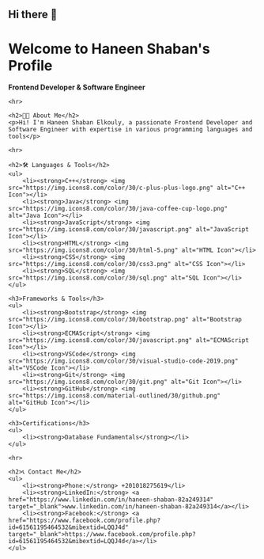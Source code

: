 ## Hi there 👋




<h1>Welcome to Haneen Shaban's Profile</h1>
    <p><strong>Frontend Developer & Software Engineer</strong></p>

    <hr>

    <h2>👩‍💻 About Me</h2>
    <p>Hi! I'm Haneen Shaban Elkouly, a passionate Frontend Developer and Software Engineer with expertise in various programming languages and tools</p>

    <hr>

    <h2>🛠️ Languages & Tools</h2>
    <ul>
        <li><strong>C++</strong> <img src="https://img.icons8.com/color/30/c-plus-plus-logo.png" alt="C++ Icon"></li>
        <li><strong>Java</strong> <img src="https://img.icons8.com/color/30/java-coffee-cup-logo.png" alt="Java Icon"></li>
        <li><strong>JavaScript</strong> <img src="https://img.icons8.com/color/30/javascript.png" alt="JavaScript Icon"></li>
        <li><strong>HTML</strong> <img src="https://img.icons8.com/color/30/html-5.png" alt="HTML Icon"></li>
        <li><strong>CSS</strong> <img src="https://img.icons8.com/color/30/css3.png" alt="CSS Icon"></li>
        <li><strong>SQL</strong> <img src="https://img.icons8.com/color/30/sql.png" alt="SQL Icon"></li>
    </ul>

    <h3>Frameworks & Tools</h3>
    <ul>
        <li><strong>Bootstrap</strong> <img src="https://img.icons8.com/color/30/bootstrap.png" alt="Bootstrap Icon"></li>
        <li><strong>ECMAScript</strong> <img src="https://img.icons8.com/color/30/javascript.png" alt="ECMAScript Icon"></li>
        <li><strong>VSCode</strong> <img src="https://img.icons8.com/color/30/visual-studio-code-2019.png" alt="VSCode Icon"></li>
        <li><strong>Git</strong> <img src="https://img.icons8.com/color/30/git.png" alt="Git Icon"></li>
        <li><strong>GitHub</strong> <img src="https://img.icons8.com/material-outlined/30/github.png" alt="GitHub Icon"></li>
    </ul>

    <h3>Certifications</h3>
    <ul>
        <li><strong>Database Fundamentals</strong></li>
    </ul>

    <hr>

    <h2>📞 Contact Me</h2>
    <ul>
        <li><strong>Phone:</strong> +201018275619</li>
        <li><strong>LinkedIn:</strong> <a href="https://www.linkedin.com/in/haneen-shaban-82a249314" target="_blank">www.linkedin.com/in/haneen-shaban-82a249314</a></li>
        <li><strong>Facebook:</strong> <a href="https://www.facebook.com/profile.php?id=61561195464532&mibextid=LQQJ4d" target="_blank">https://www.facebook.com/profile.php?id=61561195464532&mibextid=LQQJ4d</a></li>
    </ul>
